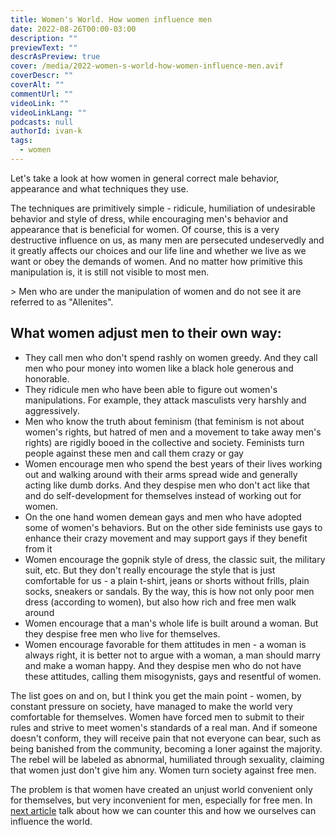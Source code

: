 ```yaml
---
title: Women's World. How women influence men
date: 2022-08-26T00:00-03:00
description: ""
previewText: ""
descrAsPreview: true
cover: /media/2022-women-s-world-how-women-influence-men.avif
coverDescr: ""
coverAlt: ""
commentUrl: ""
videoLink: ""
videoLinkLang: ""
podcasts: null
authorId: ivan-k
tags:
  - women
---
```

Let's take a look at how women in general correct male behavior, appearance and what techniques they use.

The techniques are primitively simple - ridicule, humiliation of undesirable behavior and style of dress, while encouraging men's behavior and appearance that is beneficial for women. Of course, this is a very destructive influence on us, as many men are persecuted undeservedly and it greatly affects our choices and our life line and whether we live as we want or obey the demands of women. And no matter how primitive this manipulation is, it is still not visible to most men.

&gt; Men who are under the manipulation of women and do not see it are referred to as "Allenites".

## What women adjust men to their own way:

- They call men who don't spend rashly on women greedy. And they call men who pour money into women like a black hole generous and honorable.
- They ridicule men who have been able to figure out women's manipulations. For example, they attack masculists very harshly and aggressively.
- Men who know the truth about feminism (that feminism is not about women's rights, but hatred of men and a movement to take away men's rights) are rigidly booed in the collective and society. Feminists turn people against these men and call them crazy or gay
- Women encourage men who spend the best years of their lives working out and walking around with their arms spread wide and generally acting like dumb dorks. And they despise men who don't act like that and do self-development for themselves instead of working out for women.
- On the one hand women demean gays and men who have adopted some of women's behaviors. But on the other side feminists use gays to enhance their crazy movement and may support gays if they benefit from it
- Women encourage the gopnik style of dress, the classic suit, the military suit, etc. But they don't really encourage the style that is just comfortable for us - a plain t-shirt, jeans or shorts without frills, plain socks, sneakers or sandals. By the way, this is how not only poor men dress (according to women), but also how rich and free men walk around
- Women encourage that a man's whole life is built around a woman. But they despise free men who live for themselves.
- Women encourage favorable for them attitudes in men - a woman is always right, it is better not to argue with a woman, a man should marry and make a woman happy. And they despise men who do not have these attitudes, calling them misogynists, gays and resentful of women.

The list goes on and on, but I think you get the main point - women, by constant pressure on society, have managed to make the world very comfortable for themselves. Women have forced men to submit to their rules and strive to meet women's standards of a real man. And if someone doesn't conform, they will receive pain that not everyone can bear, such as being banished from the community, becoming a loner against the majority. The rebel will be labeled as abnormal, humiliated through sexuality, claiming that women just don't give him any. Women turn society against free men.

The problem is that women have created an unjust world convenient only for themselves, but very inconvenient for men, especially for free men. In [next article](2022-fixing-women-s-world) talk about how we can counter this and how we ourselves can influence the world.
